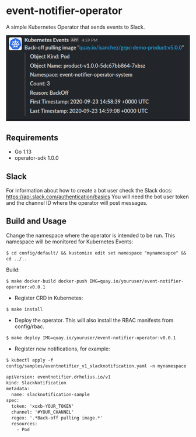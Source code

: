# event-notifier-operator

A simple Kubernetes Operator that sends events to Slack.

<p align="center">
  <img src="images/slack.png" alt="Slack notifications"/>
</p>

## Requirements

 - Go 1.13
 - operator-sdk 1.0.0
 
## Slack

For information about how to create a bot user check the Slack docs: https://api.slack.com/authentication/basics
You will need the bot user token and the channel ID where the operator will post messages.

## Build and Usage

Change the namespace where the operator is intended to be run. This namespace will be monitored for Kubernetes Events:

```shell
$ cd config/default/ && kustomize edit set namespace "mynamesapce" && cd ../..
```

Build:

```
$ make docker-build docker-push IMG=quay.io/youruser/event-notifier-operator:v0.0.1
```

- Register CRD in Kubernetes:

```
$ make install
```

- Deploy the operator. This will also install the RBAC manifests from config/rbac.

```
$ make deploy IMG=quay.io/youruser/event-notifier-operator:v0.0.1
```

- Register new notifications, for example:

```
$ kubectl apply -f config/samples/eventnotifier_v1_slacknotification.yaml -n mynamespace
```

```
apiVersion: eventnotifier.drhelius.io/v1
kind: SlackNotification
metadata:
  name: slacknotification-sample
spec:
  token: 'xoxb-YOUR_TOKEN'
  channel: '#YOUR_CHANNEL'
  regex: '.*Back-off pulling image.*'
  resources:
    - Pod
```
